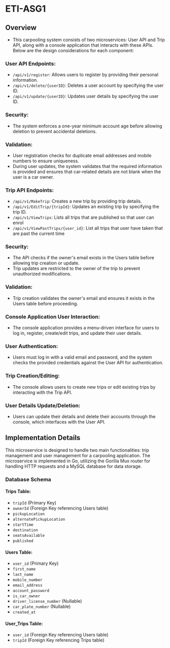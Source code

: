 # ETI-ASG1
## Overview
- This carpooling system consists of two microservices: User API and Trip API, along with a console application that interacts with these APIs. Below are the design considerations for each component:

### User API Endpoints:

- `/api/v1/register`: Allows users to register by providing their personal information.
- `/api/v1/delete/{userID}`: Deletes a user account by specifying the user ID.
- `/api/v1/update/{userID}`: Updates user details by specifying the user ID.

### Security:

- The system enforces a one-year minimum account age before allowing deletion to prevent accidental deletions.

### Validation:

- User registration checks for duplicate email addresses and mobile numbers to ensure uniqueness.
- During user updates, the system validates that the required information is provided and ensures that car-related details are not blank when the user is a car owner.

### Trip API Endpoints:

- `/api/v1/MakeTrip`: Creates a new trip by providing trip details.
- `/api/v1/EditTrip/{tripId}`: Updates an existing trip by specifying the trip ID.
- `/api/v1/ViewTrips`: Lists all trips that are published so that user can enrol
- `/api/v1/ViewPastTrips/{user_id}`: List all trips that user have taken that are past the current time

### Security:

- The API checks if the owner's email exists in the Users table before allowing trip creation or update.
- Trip updates are restricted to the owner of the trip to prevent unauthorized modifications.

### Validation:

- Trip creation validates the owner's email and ensures it exists in the Users table before proceeding.

### Console Application User Interaction:

- The console application provides a menu-driven interface for users to log in, register, create/edit trips, and update their user details.

### User Authentication:

- Users must log in with a valid email and password, and the system checks the provided credentials against the User API for authentication.

### Trip Creation/Editing:

- The console allows users to create new trips or edit existing trips by interacting with the Trip API.

### User Details Update/Deletion:

- Users can update their details and delete their accounts through the console, which interfaces with the User API.

## Implementation Details

This microservice is designed to handle two main functionalities: trip management and user management for a carpooling application. The microservice is implemented in Go, utilizing the Gorilla Mux router for handling HTTP requests and a MySQL database for data storage.

### Database Schema

#### Trips Table:

- `tripId` (Primary Key)
- `ownerId` (Foreign Key referencing Users table)
- `pickupLocation`
- `alternatePickupLocation`
- `startTime`
- `destination`
- `seatsAvailable`
- `published`

#### Users Table:

- `user_id` (Primary Key)
- `first_name`
- `last_name`
- `mobile_number`
- `email_address`
- `account_password`
- `is_car_owner`
- `driver_license_number` (Nullable)
- `car_plate_number` (Nullable)
- `created_at`

#### User_Trips Table:

- `user_id` (Foreign Key referencing Users table)
- `tripId` (Foreign Key referencing Trips table)

